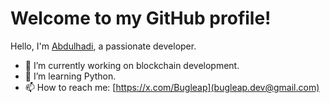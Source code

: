 # Welcome to my GitHub profile!

Hello, I'm [Abdulhadi](https://github.com/Bugleap-dev), a passionate developer.

- 🔭 I’m currently working on blockchain development.
- 🌱 I’m learning Python.
- 📫 How to reach me: [https://x.com/Bugleap](bugleap.dev@gmail.com)
